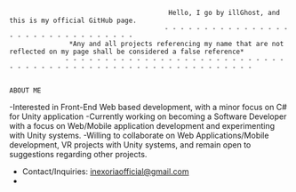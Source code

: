                                             Hello, I go by illGhost, and this is my official GitHub page. 
                                           - - - - - - - - - - - - - - - - - - - - - - - - - - - - - - - - 
                   *Any and all projects referencing my name that are not reflected on my page shall be considered a false reference*
                  - - - - - - - - - - - - - - - - - - - - - - - - - - - - - - - - - - - - - - - - - - - - - - - - - - - - - - - - - - -
 
                                                                      ABOUT ME
                                                               
-Interested in Front-End Web based development, with a minor focus on C# for Unity application
-Currently working on becoming a Software Developer with a focus on Web/Mobile application development and experimenting with Unity systems.
-Willing to collaborate on Web Applications/Mobile development, VR projects with Unity systems, and remain open to suggestions regarding other projects.








- Contact/Inquiries: inexoriaofficial@gmail.com
- 
<!---
illGhost/illGhost is a ✨ special ✨ repository because its `README.md` (this file) appears on your GitHub profile.
You can click the Preview link to take a look at your changes.
--->
